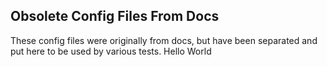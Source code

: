 ## Obsolete Config Files From Docs

These config files were originally from docs, but have been separated
and put here to be used by various tests.
Hello World
